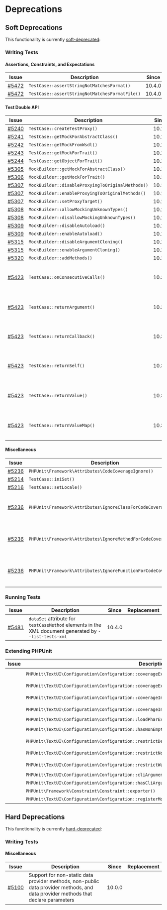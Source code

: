 # Deprecations

## Soft Deprecations

This functionality is currently [soft-deprecated](https://phpunit.de/backward-compatibility.html#soft-deprecation):

### Writing Tests

#### Assertions, Constraints, and Expectations

| Issue                                                             | Description                                    | Since  | Replacement |
|-------------------------------------------------------------------|------------------------------------------------|--------|-------------|
| [#5472](https://github.com/sebastianbergmann/phpunit/issues/5472) | `TestCase::assertStringNotMatchesFormat()`     | 10.4.0 |             |
| [#5472](https://github.com/sebastianbergmann/phpunit/issues/5472) | `TestCase::assertStringNotMatchesFormatFile()` | 10.4.0 |             |

#### Test Double API

| Issue                                                             | Description                                       | Since  | Replacement                                                                             |
|-------------------------------------------------------------------|---------------------------------------------------|--------|-----------------------------------------------------------------------------------------|
| [#5240](https://github.com/sebastianbergmann/phpunit/issues/5240) | `TestCase::createTestProxy()`                     | 10.1.0 |                                                                                         |
| [#5241](https://github.com/sebastianbergmann/phpunit/issues/5241) | `TestCase::getMockForAbstractClass()`             | 10.1.0 |                                                                                         |
| [#5242](https://github.com/sebastianbergmann/phpunit/issues/5242) | `TestCase::getMockFromWsdl()`                     | 10.1.0 |                                                                                         |
| [#5243](https://github.com/sebastianbergmann/phpunit/issues/5243) | `TestCase::getMockForTrait()`                     | 10.1.0 |                                                                                         |
| [#5244](https://github.com/sebastianbergmann/phpunit/issues/5244) | `TestCase::getObjectForTrait()`                   | 10.1.0 |                                                                                         |
| [#5305](https://github.com/sebastianbergmann/phpunit/issues/5305) | `MockBuilder::getMockForAbstractClass()`          | 10.1.0 |                                                                                         |
| [#5306](https://github.com/sebastianbergmann/phpunit/issues/5306) | `MockBuilder::getMockForTrait()`                  | 10.1.0 |                                                                                         |
| [#5307](https://github.com/sebastianbergmann/phpunit/issues/5307) | `MockBuilder::disableProxyingToOriginalMethods()` | 10.1.0 |                                                                                         |
| [#5307](https://github.com/sebastianbergmann/phpunit/issues/5307) | `MockBuilder::enableProxyingToOriginalMethods()`  | 10.1.0 |                                                                                         |
| [#5307](https://github.com/sebastianbergmann/phpunit/issues/5307) | `MockBuilder::setProxyTarget()`                   | 10.1.0 |                                                                                         |
| [#5308](https://github.com/sebastianbergmann/phpunit/issues/5308) | `MockBuilder::allowMockingUnknownTypes()`         | 10.1.0 |                                                                                         |
| [#5308](https://github.com/sebastianbergmann/phpunit/issues/5308) | `MockBuilder::disallowMockingUnknownTypes()`      | 10.1.0 |                                                                                         |
| [#5309](https://github.com/sebastianbergmann/phpunit/issues/5309) | `MockBuilder::disableAutoload()`                  | 10.1.0 |                                                                                         |
| [#5309](https://github.com/sebastianbergmann/phpunit/issues/5309) | `MockBuilder::enableAutoload()`                   | 10.1.0 |                                                                                         |
| [#5315](https://github.com/sebastianbergmann/phpunit/issues/5315) | `MockBuilder::disableArgumentCloning()`           | 10.1.0 |                                                                                         |
| [#5315](https://github.com/sebastianbergmann/phpunit/issues/5315) | `MockBuilder::enableArgumentCloning()`            | 10.1.0 |                                                                                         |
| [#5320](https://github.com/sebastianbergmann/phpunit/issues/5320) | `MockBuilder::addMethods()`                       | 10.1.0 |                                                                                         |
| [#5423](https://github.com/sebastianbergmann/phpunit/issues/5423) | `TestCase::onConsecutiveCalls()`                  | 10.3.0 | Use `$double->willReturn()` instead of `$double->will($this->onConsecutiveCalls())`     |
| [#5423](https://github.com/sebastianbergmann/phpunit/issues/5423) | `TestCase::returnArgument()`                      | 10.3.0 | Use `$double->willReturnArgument()` instead of `$double->will($this->returnArgument())` |
| [#5423](https://github.com/sebastianbergmann/phpunit/issues/5423) | `TestCase::returnCallback()`                      | 10.3.0 | Use `$double->willReturnCallback()` instead of `$double->will($this->returnCallback())` |
| [#5423](https://github.com/sebastianbergmann/phpunit/issues/5423) | `TestCase::returnSelf()`                          | 10.3.0 | Use `$double->willReturnSelf()` instead of `$double->will($this->returnSelf())`         |
| [#5423](https://github.com/sebastianbergmann/phpunit/issues/5423) | `TestCase::returnValue()`                         | 10.3.0 | Use `$double->willReturn()` instead of `$double->will($this->returnValue())`            |
| [#5423](https://github.com/sebastianbergmann/phpunit/issues/5423) | `TestCase::returnValueMap()`                      | 10.3.0 | Use `$double->willReturnMap()` instead of `$double->will($this->returnValueMap())`      |

#### Miscellaneous

| Issue                                                             | Description                                                    | Since  | Replacement                                                        |
|-------------------------------------------------------------------|----------------------------------------------------------------|--------|--------------------------------------------------------------------|
| [#5236](https://github.com/sebastianbergmann/phpunit/issues/5236) | `PHPUnit\Framework\Attributes\CodeCoverageIgnore()`            | 10.1.0 |                                                                    |
| [#5214](https://github.com/sebastianbergmann/phpunit/issues/5214) | `TestCase::iniSet()`                                           | 10.3.0 |                                                                    |
| [#5216](https://github.com/sebastianbergmann/phpunit/issues/5216) | `TestCase::setLocale()`                                        | 10.3.0 |                                                                    |
| [#5236](https://github.com/sebastianbergmann/phpunit/issues/5513) | `PHPUnit\Framework\Attributes\IgnoreClassForCodeCoverage()`    | 10.4.0 | Use `@codeCoverageIgnore` annotation in the class' doc-comment     |
| [#5236](https://github.com/sebastianbergmann/phpunit/issues/5513) | `PHPUnit\Framework\Attributes\IgnoreMethodForCodeCoverage()`   | 10.4.0 | Use `@codeCoverageIgnore` annotation in the method's doc-comment   |
| [#5236](https://github.com/sebastianbergmann/phpunit/issues/5513) | `PHPUnit\Framework\Attributes\IgnoreFunctionForCodeCoverage()` | 10.4.0 | Use `@codeCoverageIgnore` annotation in the function's doc-comment |

### Running Tests

| Issue                                                             | Description                                                                                           | Since  | Replacement |
|-------------------------------------------------------------------|-------------------------------------------------------------------------------------------------------|--------|-------------|
| [#5481](https://github.com/sebastianbergmann/phpunit/issues/5481) | `dataSet` attribute for `testCaseMethod` elements in the XML document generated by `--list-tests-xml` | 10.4.0 |             |

### Extending PHPUnit

| Issue | Description                                                                                            | Since  | Replacement                                                                    |
|-------|--------------------------------------------------------------------------------------------------------|--------|--------------------------------------------------------------------------------|
|       | `PHPUnit\TextUI\Configuration\Configuration::coverageExcludeDirectories()`                             | 10.2.0 | `PHPUnit\TextUI\Configuration\Configuration::source()->excludeDirectories()`   |
|       | `PHPUnit\TextUI\Configuration\Configuration::coverageExcludeFiles()`                                   | 10.2.0 | `PHPUnit\TextUI\Configuration\Configuration::source()->excludeFiles()`         |
|       | `PHPUnit\TextUI\Configuration\Configuration::coverageIncludeDirectories()`                             | 10.2.0 | `PHPUnit\TextUI\Configuration\Configuration::source()->includeDirectories()`   |
|       | `PHPUnit\TextUI\Configuration\Configuration::coverageIncludeFiles()`                                   | 10.2.0 | `PHPUnit\TextUI\Configuration\Configuration::source()->includeFiles()`         |
|       | `PHPUnit\TextUI\Configuration\Configuration::loadPharExtensions()`                                     | 10.2.0 | `PHPUnit\TextUI\Configuration\Configuration::noExtensions()`                   |
|       | `PHPUnit\TextUI\Configuration\Configuration::hasNonEmptyListOfFilesToBeIncludedInCodeCoverageReport()` | 10.2.0 | `PHPUnit\TextUI\Configuration\Configuration::source()->notEmpty()`             |
|       | `PHPUnit\TextUI\Configuration\Configuration::restrictDeprecations()`                                   | 10.2.0 | `PHPUnit\TextUI\Configuration\Configuration::source()->restrictDeprecations()` |
|       | `PHPUnit\TextUI\Configuration\Configuration::restrictNotices()`                                        | 10.2.0 | `PHPUnit\TextUI\Configuration\Configuration::source()->restrictNotices()`      |
|       | `PHPUnit\TextUI\Configuration\Configuration::restrictWarnings()`                                       | 10.2.0 | `PHPUnit\TextUI\Configuration\Configuration::source()->restrictWarnings()`     |
|       | `PHPUnit\TextUI\Configuration\Configuration::cliArgument()`                                            | 10.4.0 | `PHPUnit\TextUI\Configuration\Configuration::cliArguments()[0]`                |
|       | `PHPUnit\TextUI\Configuration\Configuration::hasCliArgument()`                                         | 10.4.0 | `PHPUnit\TextUI\Configuration\Configuration::hasCliArguments()`                |
|       | `PHPUnit\Framework\Constraint\Constraint::exporter()`                                                  | 10.4.0 |                                                                                |
|       | `PHPUnit\TextUI\Configuration\Configuration::registerMockObjectsFromTestArgumentsRecursively()`        | 10.5.3 |                                                                                |

## Hard Deprecations

This functionality is currently [hard-deprecated](https://phpunit.de/backward-compatibility.html#hard-deprecation):

### Writing Tests

#### Miscellaneous

| Issue                                                             | Description                                                                                                                       | Since  | Replacement |
|-------------------------------------------------------------------|-----------------------------------------------------------------------------------------------------------------------------------|--------|-------------|
| [#5100](https://github.com/sebastianbergmann/phpunit/issues/5100) | Support for non-static data provider methods, non-public data provider methods, and data provider methods that declare parameters | 10.0.0 |             |

